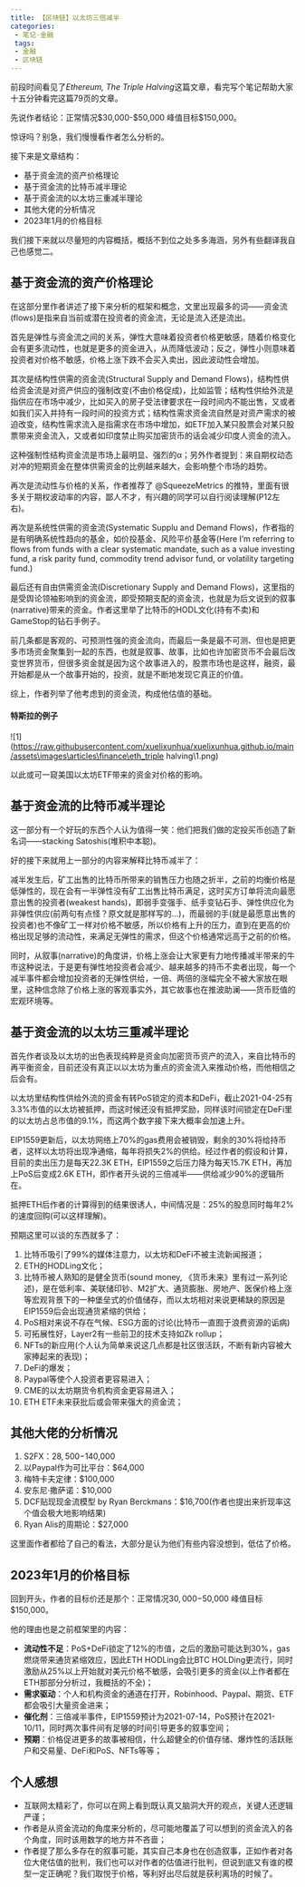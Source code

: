 ```yaml
---
title: 【区块链】以太坊三倍减半
categories:
 - 笔记-金融
 tags:
 - 金融
 - 区块链
---
```


前段时间看见了*Ethereum, The Triple Halving*这篇文章，看完写个笔记帮助大家十五分钟看完这篇79页的文章。

先说作者结论：正常情况\$30,000-\$50,000   峰值目标$150,000。

惊讶吗？别急，我们慢慢看作者怎么分析的。

接下来是文章结构：

- 基于资金流的资产价格理论
- 基于资金流的比特币减半理论
- 基于资金流的以太坊三重减半理论
- 其他大佬的分析情况
- 2023年1月的价格目标

我们接下来就以尽量短的内容概括，概括不到位之处多多海涵，另外有些翻译我自己也感觉二。

## 基于资金流的资产价格理论

在这部分里作者讲述了接下来分析的框架和概念，文里出现最多的词——资金流(flows)是指来自当前或潜在投资者的资金流，无论是流入还是流出。

首先是弹性与资金流之间的关系，弹性大意味着投资者价格更敏感，随着价格变化会有更多流动性，也就是更多的资金进入，从而降低波动；反之，弹性小则意味着投资者对价格不敏感，价格上涨下跌不会买入卖出，因此波动性会增加。

其次是结构性供需的资金流(Structural Supply and Demand Flows)，结构性供给资金流是对资产供应的强制改变(不由价格促成)，比如监管；结构性供给外流是指供应在市场中减少，比如买入的房子受法律要求在一段时间内不能出售，又或者如我们买入并持有一段时间的投资方式；结构性需求资金流自然是对资产需求的被迫改变，结构性需求流入是指需求在市场中增加，如ETF加入某只股票会对某只股票带来资金流入，又或者如印度禁止购买加密货币的话会减少印度人资金的流入。

这种强制性结构资金流是市场上最明显、强烈的α；另外作者提到：来自期权动态对冲的短期资金在整体供需资金的比例越来越大，会影响整个市场的趋势。

再次是流动性与价格的关系，作者推荐了 @SqueezeMetrics 的推特，里面有很多关于期权波动率的内容，鄙人不才，有兴趣的同学可以自行阅读理解(P12左右)。

再次是系统性供需的资金流(Systematic Supplu and Demand Flows)，作者指的是有明确系统性趋向的基金，如价投基金、风险平价基金等(Here I’m referring to flows from funds with a clear systematic mandate, such as a value investing fund, a risk parity fund, commodity trend advisor fund, or volatility targeting fund.)

最后还有自由供需资金流(Discretionary Supply and Demand Flows)，这里指的是受舆论领袖影响到的资金流，即受预期支配的资金流，也就是为后文说到的叙事(narrative)带来的资金。作者这里举了比特币的HODL文化(持有不卖)和GameStop的钻石手例子。

前几条都是客观的、可预测性强的资金流向，而最后一条是最不可测、但也是把更多市场资金聚集到一起的东西，也就是叙事、故事，比如也许加密货币不会最后改变世界货币，但很多资金就是因为这个故事进入的，股票市场也是这样，融资，最开始都是从一个故事开始的，投资，就是不断地发现它真正的价值。

综上，作者列举了他考虑到的资金流，构成他估值的基础。

#### 特斯拉的例子

![1](https://raw.githubusercontent.com/xuelixunhua/xuelixunhua.github.io/main/assets\images\articles\finance\eth_triple halving\1.png)

以此或可一窥美国以太坊ETF带来的资金对价格的影响。

## 基于资金流的比特币减半理论

这一部分有一个好玩的东西个人认为值得一笑：他们把我们做的定投买币创造了新名词——stacking Satoshis(堆积中本聪)。

好的接下来就用上一部分的内容来解释比特币减半了：

减半发生后，矿工出售的比特币所带来的销售压力也随之折半，之前的均衡价格是低弹性的，现在会有一半弹性没有矿工出售比特币满足，这时买方订单将流向最愿意出售的投资者(weakest hands)，即弱手变强手、纸手变钻石手、弹性供应化为非弹性供应(前两句有点怪？原文就是那样写的...)，而最弱的手(就是最愿意出售的投资者)也不像矿工一样对价格不敏感，所以价格有上升的压力，直到在更高的价格出现足够的流动性，来满足无弹性的需求，但这个价格通常远高于之前的价格。

同时，从叙事(narrative)的角度讲，价格上涨会让大家更有力地传播减半带来的牛市这种说法，于是更有弹性地投资者会减少、越来越多的持币不卖者出现，每一个减半事件都会增加投资者的无弹性供给，一倍、两倍的涨幅完全不被大家放在眼里，这种信念除了价格上涨的客观事实外，其它故事也在推波助澜——货币贬值的宏观环境等。

## 基于资金流的以太坊三重减半理论

首先作者谈及以太坊的出色表现纯粹是资金向加密货币资产的流入，来自比特币的再平衡资金，目前还没有真正以以太坊为重点的资金流入来推动价格，而他相信之后会有。

以太坊里结构性供给外流的资金有转PoS锁定的资本和DeFi，截止2021-04-25有3.3%市值的以太坊被抵押，而这时候还没有抵押奖励，同样该时间锁定在DeFi里的以太坊占总市值的9.1%，而这两个数字接下来大概率会加速上升。

EIP1559更新后，以太坊网络上70%的gas费用会被销毁，剩余的30%将给持币者，这样以太坊将出现净通缩，每年将损失2%的供给。经过作者的假设和计算，目前的卖出压力是每天22.3K ETH，EIP1559之后压力降为每天15.7K ETH，再加上PoS后变成2.6K ETH，即作者开头说的三倍减半——供给减少90%的逻辑所在。

抵押ETH后作者的计算得到的结果很诱人，中间情况是：25%的股息同时每年2%的速度回购(可以这样理解)。

预期这里可以谈的东西就多了：

1. 比特币吸引了99%的媒体注意力，以太坊和DeFi不被主流新闻报道；
2. ETH的HODLing文化；
3. 比特币被人熟知的是健全货币(sound money, 《货币未来》里有过一系列论述)，是在低利率、美联储印钞、M2扩大、通货膨胀、房地产、医保价格上涨等宏观背景下的一种堡垒式的价值储存，而以太坊相对来说更稀缺的原因是EIP1559后会出现通货紧缩的供给；
4. PoS相对来说不存在气候、ESG方面的讨论(比特币一直囿于浪费资源的诟病)
5. 可拓展性好，Layer2有一些前卫的技术支持如Zk rollup；
6. NFTs的新应用(个人认为简单来说这几点都是社区很活跃，不断有新内容被大家捧起来的表现)；
7. DeFi的爆发；
8. Paypal等使个人投资者更容易进入；
9. CME的以太坊期货令机构资金更容易进入；
10. ETH ETF未来获批后或会带来强大的资金流；

## 其他大佬的分析情况

1. S2FX：$28,500-$140,000
2. 以Paypal作为可比平台：$64,000
3. 梅特卡夫定律：$100,000
4. 安东尼·撒萨诺：$10,000
5. DCF贴现现金流模型 by Ryan Berckmans：$16,700(作者也提出来折现率这个值会极大地影响结果)
6. Ryan Alis的周期论：$27,000

这里面作者都给了自己的看法，大部分是认为他们有些内容没想到，低估了价格。

## 2023年1月的价格目标

回到开头，作者的目标价还是那个：正常情况$30,000-$50,000   峰值目标$150,000。

他的理由也是之前框架里的内容：

- **流动性不足**：PoS+DeFi锁定了12%的市值，之后的激励可能达到30%，gas燃烧带来通货紧缩效应，因此ETH HODLing会比BTC HOLDing更流行，同时激励从25%以上开始就对美元价格不敏感，会吸引更多的资金(以上作者都在ETH那部分分析过，我概括的不全)；
- **需求驱动**：个人和机构资金的通道在打开，Robinhood、Paypal、期货、ETF都会吸引大量资金进来；
- **催化剂**：三倍减半事件，EIP1559预计为2021-07-14，PoS预计在2021-10/11，同时两次事件间有足够的时间引导更多的叙事空间；
- **预期**：价格促进更多的故事被相信，什么超健全的价值存储、爆炸性的活跃账户和交易量、DeFi和PoS、NFTs等等；

## 个人感想

- 互联网太精彩了，你可以在网上看到既认真又脑洞大开的观点，关键人还逻辑严谨；
- 作者是从资金流动的角度来分析的，尽可能地覆盖了可以想到的资金流入的各个角度，同时该用数学的地方并不吝啬；
- 作者提了那么多存在的叙事可能，其实自己本身也在创造叙事，正如作者对各位大佬估值的批判，我们也可以对作者的估值进行批判，但说到底又有谁的模型一定正确呢？我们取悦于价格，等利好出尽后就是获利离场的时候了。